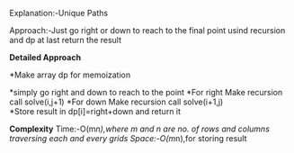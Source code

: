 Explanation:-Unique Paths

Approach:-Just go right or down to reach to the final point usind recursion and dp at last return the result

**Detailed Approach**

*Make array dp for memoization

*simply go right and down to reach to the point
    *For right
        Make recursion call solve(i,j+1)
     *For down
        Make recursion call solve(i+1,j)   
*Store result in dp[i]=right+down and return it

**Complexity**
Time:-O(m*n),where m and n are no. of rows and columns traversing each and every grids
Space:-O(m*n),for storing result  